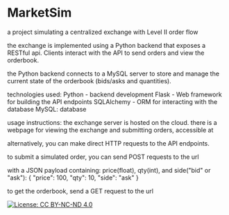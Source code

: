 # MarketSim
a project simulating a centralized exchange with Level II order flow

the exchange is implemented using a Python backend that exposes a RESTful api. Clients interact with the API to send orders and view the orderbook.

the Python backend connects to a MySQL server to store and manage the current state of the orderbook (bids/asks and quantities).

technologies used:
Python - backend development
Flask - Web framework for building the API endpoints
SQLAlchemy - ORM for interacting with the database
MySQL: database

usage instructions:
the exchange server is hosted on the cloud.
there is a webpage for viewing the exchange and submitting orders, accessible at

alternatively, you can make direct HTTP requests to the API endpoints.

to submit a simulated order, you can send POST requests to the url

with a JSON payload containing: price(float), qty(int), and side("bid" or "ask"): 
{
    "price": 100,
    "qty": 10,
    "side": "ask"
}

to get the orderbook, send a GET request to the url





[![License: CC BY-NC-ND 4.0](https://licensebuttons.net/l/by-nc-nd/4.0/88x31.png)](https://creativecommons.org/licenses/by-nc-nd/4.0/)